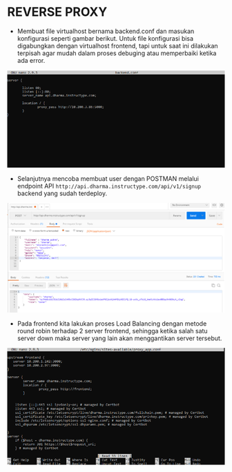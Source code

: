 # REVERSE PROXY

- Membuat file virtualhost bernama backend.conf dan masukan konfigurasi seperti gambar berikut. Untuk file konfigurasi bisa digabungkan dengan virtualhost frontend, tapi untuk saat ini dilakukan terpisah agar mudah dalam proses debuging atau memperbaiki ketika ada error.

![text](asset/1.png)

- Selanjutnya mencoba membuat user dengan POSTMAN melalui endpoint API `http://api.dharma.instructype.com/api/v1/signup` backend yang sudah terdeploy.

![text](asset/2.png)

- Pada frontend kita lakukan proses Load Balancing dengan metode round robin terhadap 2 server frontend, sehingga ketika salah satu server down maka server yang lain akan menggantikan server tersebut.

![text](asset/3.png)
